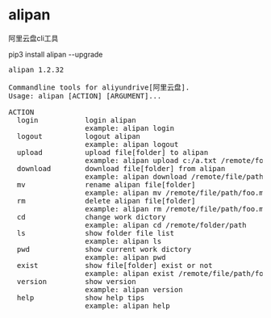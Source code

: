 # alipan
阿里云盘cli工具

pip3 install alipan --upgrade
<pre>
alipan 1.2.32

Commandline tools for aliyundrive[阿里云盘].
Usage: alipan [ACTION] [ARGUMENT]...

ACTION
  login           login alipan
                  example: alipan login
  logout          logout alipan
                  example: alipan logout
  upload          upload file[folder] to alipan
                  example: alipan upload c:/a.txt /remote/folder/path
  download        download file[folder] from alipan
                  example: alipan download /remote/file/path/foo.mp4 c:/backup
  mv              rename alipan file[folder]
                  example: alipan mv /remote/file/path/foo.mp4 foo2.mp4
  rm              delete alipan file[folder]
                  example: alipan rm /remote/file/path/foo.mp4
  cd              change work dictory
                  example: alipan cd /remote/folder/path
  ls              show folder file list
                  example: alipan ls
  pwd             show current work dictory
                  example: alipan pwd
  exist           show file[folder] exist or not
                  example: alipan exist /remote/file/path/foo.mp4
  version         show version
                  example: alipan version
  help            show help tips
                  example: alipan help
</pre>
